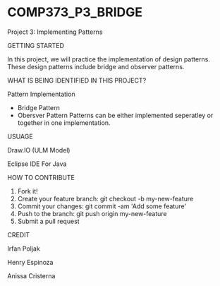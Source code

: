 # COMP373_P3_BRIDGE

  Project 3: Implementing Patterns 

  GETTING STARTED 

In this project, we will practice the implementation of design patterns. These design patterns include bridge and observer patterns. 

  WHAT IS BEING IDENTIFIED IN THIS PROJECT?

Pattern Implementation 
 - Bridge Pattern 
 - Obersver Pattern
  Patterns can be either implemented seperatley or together in one implementation. 

  USUAGE 

Draw.IO (ULM Model)

Eclipse IDE For Java 

  HOW TO CONTRIBUTE 
1. Fork it!
2. Create your feature branch: git checkout -b my-new-feature
3. Commit your changes: git commit -am 'Add some feature'
4. Push to the branch: git push origin my-new-feature
5. Submit a pull request

  CREDIT

Irfan Poljak

Henry Espinoza

Anissa Cristerna 

